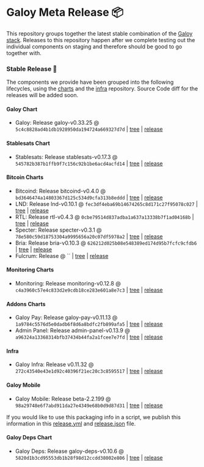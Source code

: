 # Galoy Meta Release 📦

This repository groups together the latest stable combination of the [Galoy stack](https://github.com/GaloyMoney/awesome-galoy#tech-components).
Releases to this repository happen after we complete testing out the individual components on staging and therefore should be good to go together with.

### Stable Release 🎉

The components we provide have been grouped into the following lifecycles, using the [charts](https://github.com/GaloyMoney/charts) and the [infra](https://github.com/GaloyMoney/galoy-infra) repository.
Source Code diff for the releases will be added soon.

#### Galoy Chart
- Galoy: Release galoy-v0.33.25 @ `5c4c8828ad4b1db1928950da194724a669327d7d` | [tree](https://github.com/GaloyMoney/charts/tree/5c4c8828ad4b1db1928950da194724a669327d7d/charts/galoy) | [release](https://github.com/GaloyMoney/charts/releases/tag/galoy-v0.33.25)

#### Stablesats Chart
- Stablesats: Release stablesats-v0.17.3 @ `545782b387b1ffb9f7c156c92b1be6acd4acfd14` | [tree](https://github.com/GaloyMoney/charts/tree/545782b387b1ffb9f7c156c92b1be6acd4acfd14/charts/stablesats) | [release](https://github.com/GaloyMoney/charts/releases/tag/stablesats-v0.17.3)

#### Bitcoin Charts
- Bitcoind: Release bitcoind-v0.4.0 @ `bd3646474a14803367d125c534d9cfa313b8eddd` | [tree](https://github.com/GaloyMoney/charts/tree/bd3646474a14803367d125c534d9cfa313b8eddd/charts/bitcoind) | [release](https://github.com/GaloyMoney/charts/releases/tag/bitcoind-v0.4.0)
- LND: Release lnd-v0.10.1 @ `fec3df4eba69b14674265c8d171c27f95078c027` | [tree](https://github.com/GaloyMoney/charts/tree/fec3df4eba69b14674265c8d171c27f95078c027/charts/lnd) | [release](https://github.com/GaloyMoney/charts/releases/tag/lnd-v0.10.1)
- RTL: Release rtl-v0.4.3 @ `0cbe79514d837adba1a637a13338b7f1ad04168b` | [tree](https://github.com/GaloyMoney/charts/tree/0cbe79514d837adba1a637a13338b7f1ad04168b/charts/rtl) | [release](https://github.com/GaloyMoney/charts/releases/tag/rtl-v0.4.3)
- Specter: Release specter-v0.3.1 @ `78e580c59d18753304a9995656a20c07df5978a2` | [tree](https://github.com/GaloyMoney/charts/tree/78e580c59d18753304a9995656a20c07df5978a2/charts/specter) | [release](https://github.com/GaloyMoney/charts/releases/tag/specter-v0.3.1)
- Bria: Release bria-v0.10.3 @ `626212d025b08e548389ed174d95b7fcfc9cfdb6` | [tree](https://github.com/GaloyMoney/charts/tree/626212d025b08e548389ed174d95b7fcfc9cfdb6/charts/bria) | [release](https://github.com/GaloyMoney/charts/releases/tag/bria-v0.10.3)
- Fulcrum: Release  @ `` | [tree](https://github.com/GaloyMoney/charts/tree//charts/fulcrum) | [release](https://github.com/GaloyMoney/charts/releases/tag/)

#### Monitoring Charts
- Monitoring: Release monitoring-v0.12.8 @ `c4a3960c57e4c833d2e9cdb18ce283e601a8e7c3` | [tree](https://github.com/GaloyMoney/charts/tree/c4a3960c57e4c833d2e9cdb18ce283e601a8e7c3/charts/monitoring) | [release](https://github.com/GaloyMoney/charts/releases/tag/monitoring-v0.12.8)

#### Addons Charts
- Galoy Pay: Release galoy-pay-v0.11.13 @ `1a9784c5576d5e0dadb6f8d6a8bdfc2fb899afa5` | [tree](https://github.com/GaloyMoney/charts/tree/1a9784c5576d5e0dadb6f8d6a8bdfc2fb899afa5/charts/galoy-pay) | [release](https://github.com/GaloyMoney/charts/releases/tag/galoy-pay-v0.11.13)
- Admin Panel: Release admin-panel-v0.13.9 @ `a96324a13368314bfb37434b44fa2a1fcee7e7fd` | [tree](https://github.com/GaloyMoney/charts/tree/a96324a13368314bfb37434b44fa2a1fcee7e7fd/charts/admin-panel) | [release](https://github.com/GaloyMoney/charts/releases/tag/admin-panel-v0.13.9)

#### Infra

- Galoy Infra: Release v0.11.32 @ `272c43540e43e1d92c40396f21ec20c3c8595517` | [tree](https://github.com/GaloyMoney/galoy-infra/tree/272c43540e43e1d92c40396f21ec20c3c8595517) | [release](https://github.com/GaloyMoney/galoy-infra/releases/tag/v0.11.32)

#### Galoy Mobile

- Galoy Mobile: Release beta-2.2.199 @ `98a29748e6f7abd911da27e4349e68b0d9d87d31` | [tree](https://github.com/GaloyMoney/galoy-mobile/tree/98a29748e6f7abd911da27e4349e68b0d9d87d31) | [release](https://github.com/GaloyMoney/galoy-mobile/releases/tag/beta-2.2.199)

If you would like to use this packaging info in a script, we publish this information in this [release.yml](./release.yml) and [release.json](./release.json) file.

#### Galoy Deps Chart
- Galoy Deps: Release galoy-deps-v0.10.6 @ `5820d1b3cd95553db1b28f98d12ccdd38002e806` | [tree](https://github.com/GaloyMoney/charts/tree/5820d1b3cd95553db1b28f98d12ccdd38002e806/charts/galoy-deps) | [release](https://github.com/GaloyMoney/charts/releases/tag/galoy-deps-v0.10.6)
